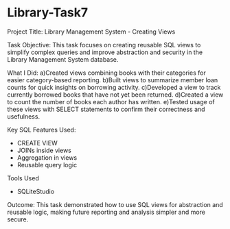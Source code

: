 # Library-Task7

Project Title: Library Management System - Creating Views

Task Objective:
This task focuses on creating reusable SQL views to simplify complex queries and improve abstraction and security in the Library Management System database.

What I Did:
a)Created views combining books with their categories for easier category-based reporting.
b)Built views to summarize member loan counts for quick insights on borrowing activity.
c)Developed a view to track currently borrowed books that have not yet been returned.
d)Created a view to count the number of books each author has written.
e)Tested usage of these views with SELECT statements to confirm their correctness and usefulness.

Key SQL Features Used:
- CREATE VIEW
- JOINs inside views
- Aggregation in views
- Reusable query logic

Tools Used
- SQLiteStudio

Outcome:
This task demonstrated how to use SQL views for abstraction and reusable logic, making future reporting and analysis simpler and more secure.
